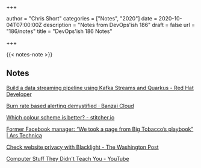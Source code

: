 +++

author = "Chris Short"
categories = ["Notes", "2020"]
date = 2020-10-04T07:00:00Z
description = "Notes from DevOps'ish 186"
draft = false
url = "186/notes"
title = "DevOps'ish 186 Notes"

+++

{{< notes-note >}}

## Notes

[Build a data streaming pipeline using Kafka Streams and Quarkus - Red Hat Developer](https://developers.redhat.com/blog/2020/09/28/build-a-data-streaming-pipeline-using-kafka-streams-and-quarkus/)

[Burn rate based alerting demystified · Banzai Cloud](https://banzaicloud.com/blog/burn-rate-demystified/)

[Which colour scheme is better? - stitcher.io](https://stitcher.io/blog/why-light-themes-are-better-according-to-science)

[Former Facebook manager: “We took a page from Big Tobacco’s playbook” | Ars Technica](https://arstechnica.com/tech-policy/2020/09/former-facebook-manager-we-took-a-page-from-big-tobaccos-playbook/)

[Check website privacy with Blacklight - The Washington Post](https://www.washingtonpost.com/technology/2020/09/25/privacy-check-blacklight/)

[Computer Stuff They Didn't Teach You - YouTube](https://www.youtube.com/playlist?list=PL0M0zPgJ3HSesuPIObeUVQNbKqlw5U2Vr)